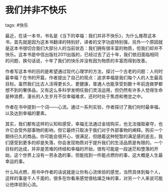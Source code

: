 # 我们并非不快乐
tags: #快乐

最近，在读一本书，书名是《当下的幸福：我们并非不快乐》，为什么推荐这本书，首先就是因为这本书翻译的特别好，译者的文字功底特别强，另外一个原因就是这本书很切合我们大部分人的当前状态：我们拥有很丰富的物质，但我们却并不快乐。这本书是中信出版社2011出版的，已经过去了近十年，我们依旧面临相同的问题，换句话说，十年了我们的快乐并没有因为物质的丰富而得到改善。

作者写这本书的目的是希望通过现代心理学的方法，探讨一个古老的问题：人何时最幸福？在书的开篇，作者提出了自己的观点：追求幸福是我们每个人的人生最高目标。虽然我们比古人活得更长久、更健康，普通人也能享受到数十年前连做梦都想不到的奢侈品，又有这么多科学发明任我们灵活运用，但仍然有许多人觉得生命是种浪费，漫长的人生岁月不仅幸福难求，还时时处于焦虑和倦怠之中。

作者在书中提到一个词——心流。通过一系列实验，作者探讨了我们何时最幸福，以及达到幸福的要素。

其实，我们都有这样的认知和感受，幸福无法通过金钱购买，也无法强取豪夺，也许它会受外部事物的影响，但它最终只取决于我们对于外部事物的阐释。购买一个期待已久的商品，你可能会很开心，很满足，但随着这种短暂的满足感的逝去，我们感受到更多的却是失落，你会发现物质对于提升我们的生活品质是有限的。一个目标的达成，并非是苦难的终结和幸福的开始，很有可能是一段迷茫和堕落的开始，这个世界上没有一劳永逸的事，但能找到一件能点燃你的事，这大概是人生最幸运的事。

什么叫点燃，用书中作者的话说就是让你有心流体验的感觉，当然具体到每个人，这样的事是千人千面的，很多在你看来感觉很枯燥乏味的事，对另一个人来说可能让他体验到心流。

